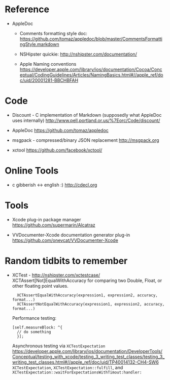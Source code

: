 Reference
===

- AppleDoc
  -  Comments formatting style doc:
      https://github.com/tomaz/appledoc/blob/master/CommentsFormattingStyle.markdown

  - NSHipster quickie:
      http://nshipster.com/documentation/

  - Apple Naming conventions
  https://developer.apple.com/library/ios/documentation/Cocoa/Conceptual/CodingGuidelines/Articles/NamingBasics.html#//apple_ref/doc/uid/20001281-BBCHBFAH


   
Code
===

- Discount - C implementation of Markdown (supposedly what AppleDoc uses internally)
  http://www.pell.portland.or.us/%7Eorc/Code/discount/

- AppleDoc
  https://github.com/tomaz/appledoc


- msgpack - compressed/binary JSON replacement 
  http://msgpack.org

- xctool
  https://github.com/facebook/xctool/


Online Tools
===

- c gibberish <-> english  :)
  http://cdecl.org

Tools
===

- Xcode plug-in package manager
  https://github.com/supermarin/Alcatraz

- VVDocumenter-Xcode documentation generator plug-in
  https://github.com/onevcat/VVDocumenter-Xcode


Random tidbits to remember
===

- XCTest - http://nshipster.com/xctestcase/
   XCTAssert[Not]EqualWithAccuracy for comparing two Double, Float, or other floating point values.
  ```
    XCTAssertEqualWithAccuracy(expression1, expression2, accuracy, format...)
    XCTAssertNotEqualWithAccuracy(expression1, expression2, accuracy, format...)
  ```
   Performance testing:
    ``` 
    [self.measureBlock: ^{
      // do something
      }];
    ```
   Asynchronous testing via `XCTestExpectation`
      https://developer.apple.com/library/ios/documentation/DeveloperTools/Conceptual/testing_with_xcode/testing_3_writing_test_classes/testing_3_writing_test_classes.html#//apple_ref/doc/uid/TP40014132-CH4-SW6
      `XCTestExpectation`, `XCTestExpectation::fulfill`, and `XCTestExpectation::waitForExpectationsWithTimout:handler:`
   
   
